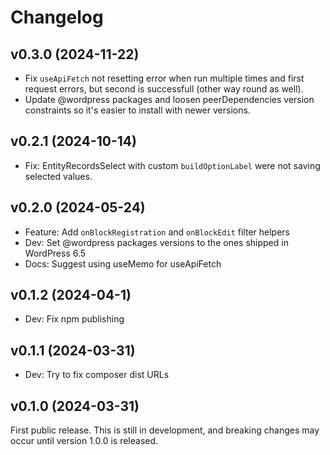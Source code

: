 # Changelog

## v0.3.0 (2024-11-22)

- Fix `useApiFetch` not resetting error when run multiple times and first request errors, but second is successfull (other way round as well).
- Update @wordpress packages and loosen peerDependencies version constraints so it's easier to install with newer versions.

## v0.2.1 (2024-10-14)

- Fix: EntityRecordsSelect with custom `buildOptionLabel` were not saving selected values.

## v0.2.0 (2024-05-24)

- Feature: Add `onBlockRegistration` and `onBlockEdit` filter helpers
- Dev: Set @wordpress packages versions to the ones shipped in WordPress 6.5
- Docs: Suggest using useMemo for useApiFetch

## v0.1.2 (2024-04-1)

- Dev: Fix npm publishing

## v0.1.1 (2024-03-31)

- Dev: Try to fix composer dist URLs

## v0.1.0 (2024-03-31)

First public release.
This is still in development, and breaking changes may occur until version 1.0.0 is released.
